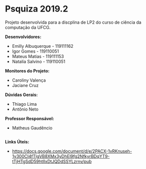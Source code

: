 ﻿# Psquiza 2019.2

Projeto desenvolvida para a discplina de LP2 do curso de ciência da computação da UFCG.

**Desenvolvidores:**

 - Emilly Albuquerque - 119111162 
 - Igor Gomes - 119110051
 - Mateus Matias - 119111153
 - Natalía Salvino - 119110051

**Monitores do Projeto:**

 - Caroliny Valença
 - Jaciane Cruz

**Dúvidas Gerais:**

 - Thiago Lima
 - Antônio Neto

 **Professor Responsável:**
 
 - Matheus Gaudêncio
## 
**Links Úteis:**

 - https://docs.google.com/document/d/e/2PACX-1vRKnuseh-1y300CI4fTlgVB8XMx3yDhEl9fg2NfkyrBDqYT9-tTjHTgSdD59htIIxDtJQDdSSYLzrnv/pub

